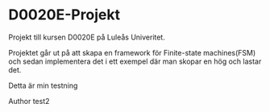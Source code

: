 # D0020E-Projekt
Projekt till kursen D0020E på Luleås Univeritet.

Projektet går ut på att skapa en framework för Finite-state machines(FSM) 
och sedan implementera det i ett exempel där man skopar en hög och lastar det.

Detta är min testning

Author test2